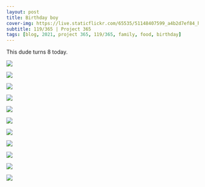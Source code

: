 ```yaml
---
layout: post
title: Birthday boy
cover-img: https://live.staticflickr.com/65535/51148407599_a4b2d7ef84_h.jpg
subtitle: 119/365 | Project 365
tags: [blog, 2021, project 365, 119/365, family, food, birthday]
---
```

<style>
  .intro-header.big-img {
    background-position:center 
  }
</style>
This dude turns 8 today.
<p class="post-img-wrap">
  <img src="https://live.staticflickr.com/65535/51147858688_386ce60701_h.jpg">
</p>
<p class="post-img-wrap">
  <img src="https://live.staticflickr.com/65535/51147365459_4ed413747f_h.jpg">
</p>
<p class="post-img-wrap">
  <img src="https://live.staticflickr.com/65535/51148407694_1e879107cc_h.jpg">
</p>
<p class="post-img-wrap">
  <img src="https://live.staticflickr.com/65535/51147629841_f3394fbe19_h.jpg">
</p>
<p class="post-img-wrap">
  <img src="https://live.staticflickr.com/65535/51146953072_721a93bb87_h.jpg">
</p>
<p class="post-img-wrap">
  <img src="https://live.staticflickr.com/65535/51147630301_4147a7f9fe_h.jpg">
</p>
<p class="post-img-wrap">
  <img src="https://live.staticflickr.com/65535/51148408274_530eca3535_h.jpg">
</p>
<p class="post-img-wrap">
  <img src="https://live.staticflickr.com/65535/51148737140_5cf12f0d48_h.jpg">
</p>
<p class="post-img-wrap">
  <img src="https://live.staticflickr.com/65535/51147630696_686874e7ed_h.jpg">
</p>
<p class="post-img-wrap">
  <img src="https://live.staticflickr.com/65535/51148408994_4775e66e60_h.jpg">
</p>
<p class="post-img-wrap">
  <img src="https://live.staticflickr.com/65535/51148737915_0a69d644e7_h.jpg">
</p>

